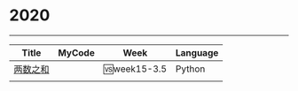 # 2020



---



| Title                                                 | MyCode | Week        | Language |
| ----------------------------------------------------- | ------ | ----------- | -------- |
| [两数之和](https://leetcode-cn.com/problems/two-sum/) |        | 🆚week15-3.5 | Python   |
|                                                       |        |             |          |


